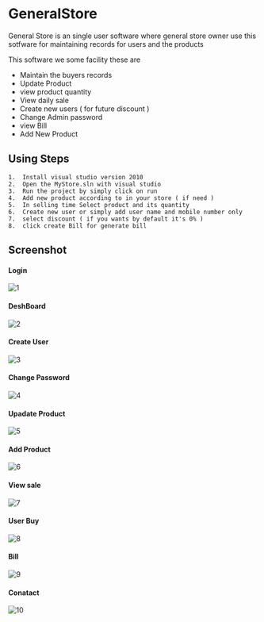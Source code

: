 # GeneralStore

General Store is an single user software where general store owner use this sotfware for maintaining records for users and the products

This software we some facility these are <br/>
      <ul>
      <li> Maintain the buyers records </li>
      <li>  Update Product</li>
      <li>  view product quantity</li>
      <li>  View daily sale</li>
      <li>  Create new users ( for future discount )</li>
      <li>  Change Admin password</li>
      <li>  view Bill</li>
      <li>  Add New Product</li>
      </ul>
     
     
 ## Using Steps 
    1.  Install visual studio version 2010 
    2.  Open the MyStore.sln with visual studio 
    3.  Run the project by simply click on run 
    4.  Add new product according to in your store ( if need ) 
    5.  In selling time Select product and its quantity
    6.  Create new user or simply add user name and mobile number only
    7.  select discount ( if you wants by default it's 0% )
    8.  click create Bill for generate bill
    


## Screenshot

#### Login

![1](https://user-images.githubusercontent.com/23343675/39881953-0bec9f3e-54a0-11e8-8be1-3e08d12da494.PNG)


#### DeshBoard


![2](https://user-images.githubusercontent.com/23343675/39881956-0c5527fc-54a0-11e8-99fd-8a77cbed1cf0.PNG)

####  Create User


![3](https://user-images.githubusercontent.com/23343675/39881958-0c9f7398-54a0-11e8-8d82-9f05aba6bf1d.PNG)


#### Change Password
![4](https://user-images.githubusercontent.com/23343675/39881959-0cfa5df8-54a0-11e8-82d5-fb0bcbabcd48.PNG)


#### Upadate Product

![5](https://user-images.githubusercontent.com/23343675/39881962-0d3c42ea-54a0-11e8-9ac9-55c28b158b38.PNG)


#### Add Product

![6](https://user-images.githubusercontent.com/23343675/39881963-0d7c99b2-54a0-11e8-9671-cda484ffa768.PNG)


#### View sale

![7](https://user-images.githubusercontent.com/23343675/39881964-0db8485e-54a0-11e8-9e5b-395c72f8b367.PNG)


#### User Buy

![8](https://user-images.githubusercontent.com/23343675/39881965-0dfc2ea2-54a0-11e8-9488-81f107bd6fba.PNG)



#### Bill

![9](https://user-images.githubusercontent.com/23343675/39881969-0efa208e-54a0-11e8-97d6-f82cb97c2326.PNG)



#### Conatact

![10](https://user-images.githubusercontent.com/23343675/39881970-0f3608f6-54a0-11e8-959b-2607446fadb3.PNG)

    
   
